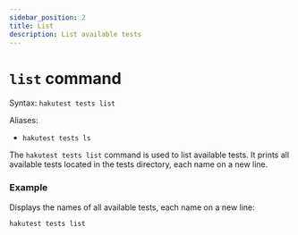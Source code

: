 ```yaml
---
sidebar_position: 2
title: List
description: List available tests
---
```


# `list` command

Syntax: `hakutest tests list`

Aliases:

-   `hakutest tests ls`

The `hakutest tests list` command is used to list available tests. It prints all available tests located in the tests directory, each name on a new line.

### Example

Displays the names of all available tests, each name on a new line:

```shell
hakutest tests list
```
